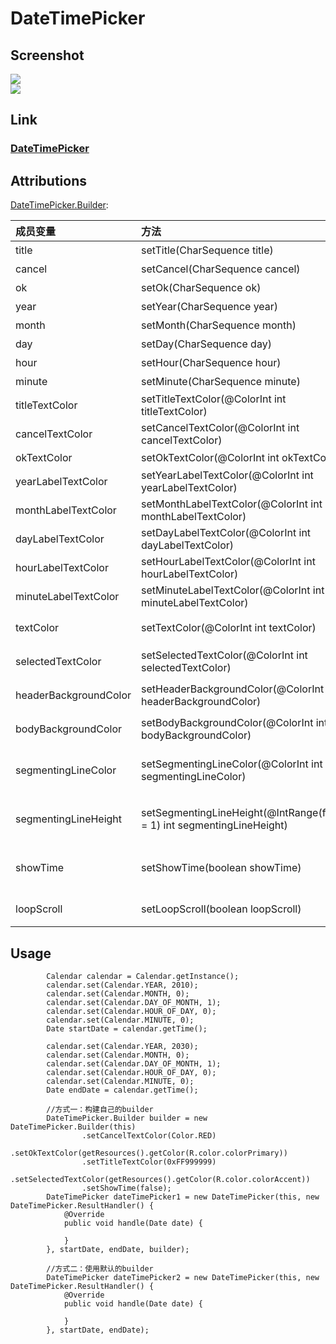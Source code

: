 # DateTimePicker

## Screenshot
![](../capture/screenshot/DateTimePicker01.jpg)  
![](../capture/screenshot/DateTimePicker02.jpg)

## Link
[<h3>DateTimePicker</h3>](../DateTimePickerLibrary/src/main/java/jsc/lib/datetimepicker/widget)

## Attributions
[DateTimePicker.Builder](../DateTimePickerLibrary/src/main/java/jsc/lib/datetimepicker/widget/DateTimePicker.java):

| 成员变量 | 方法 | 含义 |
| :--- | :--- | :--- |
| title | setTitle(CharSequence title) | 标题 |
| cancel | setCancel(CharSequence cancel) | 取消 |
| ok | setOk(CharSequence ok) | 确定 |
| year | setYear(CharSequence year) | 年 |
| month | setMonth(CharSequence month) | 月 |
| day | setDay(CharSequence day) | 日 |
| hour | setHour(CharSequence hour) | 时 |
| minute | setMinute(CharSequence minute) | 分 |
| titleTextColor | setTitleTextColor(@ColorInt int titleTextColor) | 标题颜色 |
| cancelTextColor | setCancelTextColor(@ColorInt int cancelTextColor) | 取消按钮颜色 |
| okTextColor | setOkTextColor(@ColorInt int okTextColor) | 确定按钮颜色 |
| yearLabelTextColor | setYearLabelTextColor(@ColorInt int yearLabelTextColor) | “年”文字颜色 |
| monthLabelTextColor | setMonthLabelTextColor(@ColorInt int monthLabelTextColor) | “月”文字颜色 |
| dayLabelTextColor | setDayLabelTextColor(@ColorInt int dayLabelTextColor) | “日”文字颜色 |
| hourLabelTextColor | setHourLabelTextColor(@ColorInt int hourLabelTextColor) |  “时”文字颜色|
| minuteLabelTextColor | setMinuteLabelTextColor(@ColorInt int minuteLabelTextColor) | “分”文字颜色 |
| textColor | setTextColor(@ColorInt int textColor) | 未选中的文字颜色 |
| selectedTextColor | setSelectedTextColor(@ColorInt int selectedTextColor) | 选中的文字颜色 |
| headerBackgroundColor | setHeaderBackgroundColor(@ColorInt int headerBackgroundColor) | 标题部分背景颜色 |
| bodyBackgroundColor | setBodyBackgroundColor(@ColorInt int bodyBackgroundColor) | 日期时间部分背景颜色 |
| segmentingLineColor | setSegmentingLineColor(@ColorInt int segmentingLineColor) | 标题部分与日期时间部分分割线颜色 |
| segmentingLineHeight | setSegmentingLineHeight(@IntRange(from = 1) int segmentingLineHeight) | 标题部分与日期时间部分分割线高度 |
| showTime | setShowTime(boolean showTime) | 是否显示“时”和“分”，默认显示 |
| loopScroll | setLoopScroll(boolean loopScroll) | 是否循环滚动，默认否 |

## Usage
```
        Calendar calendar = Calendar.getInstance();
        calendar.set(Calendar.YEAR, 2010);
        calendar.set(Calendar.MONTH, 0);
        calendar.set(Calendar.DAY_OF_MONTH, 1);
        calendar.set(Calendar.HOUR_OF_DAY, 0);
        calendar.set(Calendar.MINUTE, 0);
        Date startDate = calendar.getTime();

        calendar.set(Calendar.YEAR, 2030);
        calendar.set(Calendar.MONTH, 0);
        calendar.set(Calendar.DAY_OF_MONTH, 1);
        calendar.set(Calendar.HOUR_OF_DAY, 0);
        calendar.set(Calendar.MINUTE, 0);
        Date endDate = calendar.getTime();
        
        //方式一：构建自己的builder
        DateTimePicker.Builder builder = new DateTimePicker.Builder(this)
                .setCancelTextColor(Color.RED)
                .setOkTextColor(getResources().getColor(R.color.colorPrimary))
                .setTitleTextColor(0xFF999999)
                .setSelectedTextColor(getResources().getColor(R.color.colorAccent))
                .setShowTime(false);
        DateTimePicker dateTimePicker1 = new DateTimePicker(this, new DateTimePicker.ResultHandler() {
            @Override
            public void handle(Date date) {
               
            }
        }, startDate, endDate, builder);

        //方式二：使用默认的builder
        DateTimePicker dateTimePicker2 = new DateTimePicker(this, new DateTimePicker.ResultHandler() {
            @Override
            public void handle(Date date) {
                
            }
        }, startDate, endDate);
```
